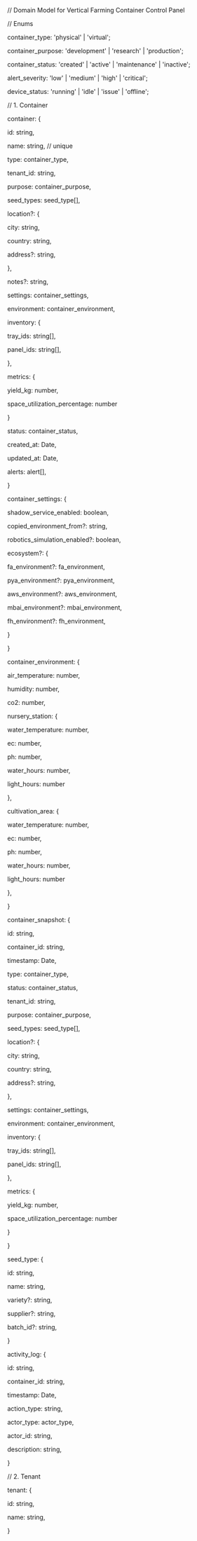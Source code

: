 // Domain Model for Vertical Farming Container Control Panel


// Enums

container_type: 'physical' | 'virtual';

container_purpose: 'development' | 'research' | 'production';

container_status: 'created' | 'active' | 'maintenance' | 'inactive';

alert_severity: 'low' | 'medium' | 'high' | 'critical';

device_status: 'running' | 'idle' | 'issue' | 'offline';


// 1. Container

container: {

id: string,

name: string, // unique

type: container_type,

tenant_id: string,

purpose: container_purpose,

seed_types: seed_type[],

location?: {

city: string,

country: string,

address?: string,

},

notes?: string,

settings: container_settings,

environment: container_environment,

inventory: {

tray_ids: string[],

panel_ids: string[],

},

metrics: {

yield_kg: number,

space_utilization_percentage: number

}

status: container_status,

created_at: Date,

updated_at: Date,

alerts: alert[],

}


container_settings: {

shadow_service_enabled: boolean,

copied_environment_from?: string,

robotics_simulation_enabled?: boolean,

ecosystem?: {

fa_environment?: fa_environment,

pya_environment?: pya_environment,

aws_environment?: aws_environment,

mbai_environment?: mbai_environment,

fh_environment?: fh_environment,

}

}


container_environment: {

air_temperature: number,

humidity: number,

co2: number,

nursery_station: {

water_temperature: number,

ec: number,

ph: number,

water_hours: number,

light_hours: number

},

cultivation_area: {

water_temperature: number,

ec: number,

ph: number,

water_hours: number,

light_hours: number

},

}


container_snapshot: {

id: string,

container_id: string,

timestamp: Date,

type: container_type,

status: container_status,

tenant_id: string,

purpose: container_purpose,

seed_types: seed_type[],

location?: {

city: string,

country: string,

address?: string,

},

settings: container_settings,

environment: container_environment,

inventory: {

tray_ids: string[],

panel_ids: string[],

},

metrics: {

yield_kg: number,

space_utilization_percentage: number

}

}


seed_type: {

id: string,

name: string,

variety?: string,

supplier?: string,

batch_id?: string,

}


activity_log: {

id: string,

container_id: string,

timestamp: Date,

action_type: string,

actor_type: actor_type,

actor_id: string,

description: string,

}


// 2. Tenant

tenant: {

id: string,

name: string,

}
